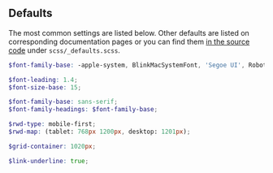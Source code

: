 
## Defaults

The most common settings are listed below. Other defaults are listed
on corresponding documentation pages or you can find them [in the source code](https://github.com/bkzl/hocus-pocus/blob/master/scss/_defaults.scss)
under `scss/_defaults.scss`.

```scss
$font-family-base: -apple-system, BlinkMacSystemFont, 'Segoe UI', Roboto, Helvetica, Arial, sans-serif;

$font-leading: 1.4;
$font-size-base: 15;

$font-family-base: sans-serif;
$font-family-headings: $font-family-base;

$rwd-type: mobile-first;
$rwd-map: (tablet: 768px 1200px, desktop: 1201px);

$grid-container: 1020px;

$link-underline: true;
```
